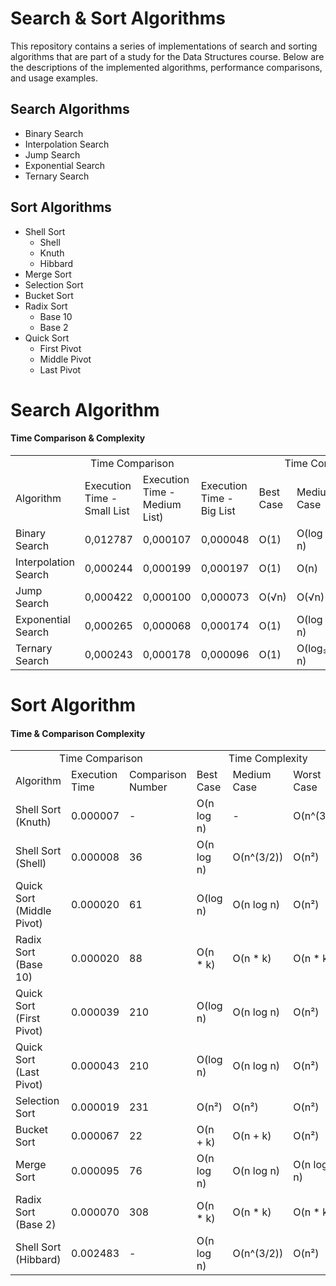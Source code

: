 # Search & Sort Algorithms

This repository contains a series of implementations of search and sorting algorithms that are part of a study for the Data Structures course. Below are the descriptions of the implemented algorithms, performance comparisons, and usage examples.

## Search Algorithms
- Binary Search
- Interpolation Search
- Jump Search
- Exponential Search
- Ternary Search

## Sort Algorithms

- Shell Sort
  - Shell
  - Knuth
  - Hibbard
- Merge Sort
- Selection Sort
- Bucket Sort
- Radix Sort
  - Base 10
  - Base 2
- Quick Sort
  - First Pivot
  - Middle Pivot
  - Last Pivot

# Search Algorithm

#### Time Comparison & Complexity

<table>
 <tr>
  <td colspan="4" style="text-align: center;">Time Comparison</td>
  <td colspan="3" style="text-align: center;">Time Complexity</td>
 </tr>
 <tr>
  <td>Algorithm</td>
  <td>Execution Time - Small List</td>
  <td>Execution Time - Medium List)</td>
  <td>Execution Time - Big List</td>
  <td>Best Case</td>
  <td>Medium Case</td>
  <td>Worst Case</td>
 </tr>
 <tr>
  <td>Binary Search</td>
  <td>0,012787</td>
  <td>0,000107</td>
  <td>0,000048</td>
  <td>O(1)</td>
  <td>O(log n)</td>
  <td>O(log n)</td>
 </tr>
 <tr>
  <td>Interpolation Search</td>
  <td>0,000244</td>
  <td>0,000199</td>
  <td>0,000197</td>
  <td>O(1)</td>
  <td>O(n)</td>
  <td>O(log(log n))</td>
 </tr>
 <tr>
  <td>Jump Search</td>
  <td>0,000422</td>
  <td>0,000100</td>
  <td>0,000073</td>
  <td>O(√n)</td>
  <td>O(√n)</td>
  <td>O(√n)</td>
 </tr>
 <tr>
  <td>Exponential Search</td>
  <td>0,000265</td>
  <td>0,000068</td>
  <td>0,000174</td>
  <td> O(1)</td>
  <td>O(log n)</td>
  <td>O(log n)</td>
 </tr>
 <tr>
  <td>Ternary Search</td>
  <td>0,000243</td>
  <td>0,000178</td>
  <td>0,000096</td>
  <td> O(1)</td>
  <td>O(log₃ n)</td>
  <td>O(log₃ n)</td>
 </tr>
</table>

# Sort Algorithm

#### Time & Comparison Complexity

<table>
 <tr>
  <td colspan="4" style="text-align: center;">Time Comparison</td>
  <td colspan="3" style="text-align: center;">Time Complexity</td>
 </tr>
 <tr>
  <td>Algorithm</td>
  <td>Execution Time</td>
  <td colspan="2">Comparison Number</td>
  <td>Best Case</td>
  <td>Medium Case</td>
  <td>Worst Case</td>
 </tr>
 <tr>
  <td>Shell Sort (Knuth)</td>
  <td>0.000007</td>
  <td colspan="2">-</td>
  <td>O(n log n)</td>
  <td>-</td>
  <td>O(n^(3/2)</td>
 </tr>
 <tr>
  <td>Shell Sort (Shell)</td>
  <td>0.000008</td>
  <td colspan="2">36</td>
  <td>O(n log n)</td>
  <td>O(n^(3/2))</td>
  <td>O(n²)</td>
 </tr>
 <tr>
  <td>Quick Sort (Middle Pivot)</td>
  <td>0.000020</td>
  <td colspan="2">61</td>
  <td>O(log n)</td>
  <td>O(n log n)</td>
  <td>O(n²)</td>
 </tr>
 <tr>
  <td>Radix Sort (Base 10)</td>
  <td>0.000020</td>
  <td colspan="2">88</td>
  <td>O(n * k)</td>
  <td>O(n * k)</td>
  <td>O(n * k)</td>
 </tr>
 <tr>
  <td>Quick Sort (First Pivot)</td>
  <td>0.000039</td>
  <td colspan="2">210</td>
  <td>O(log n)</td>
  <td>O(n log n)</td>
  <td>O(n²)</td>
 </tr>
 <tr>
  <td>Quick Sort (Last Pivot)</td>
  <td>0.000043</td>
  <td colspan="2">210</td>
  <td>O(log n)</td>
  <td>O(n log n)</td>
  <td>O(n²)</td>
 </tr>
 <tr>
  <td>Selection Sort</td>
  <td>0.000019</td>
  <td colspan="2">231</td>
  <td>O(n²)</td>
  <td>O(n²)</td>
  <td>O(n²)</td>
 </tr>
 <tr>
  <td>Bucket Sort</td>
  <td>0.000067</td>
  <td colspan="2">22</td>
  <td>O(n + k)</td>
  <td>O(n + k)</td>
  <td>O(n²)</td>
 </tr>
 <tr>
  <td>Merge Sort</td>
  <td>0.000095</td>
  <td colspan="2">76</td>
  <td>O(n log n)</td>
  <td>O(n log n)</td>
  <td>O(n log n)</td>
 </tr>
 <tr>
  <td>Radix Sort (Base 2)</td>
  <td>0.000070</td>
  <td colspan="2">308</td>
  <td>O(n * k)</td>
  <td>O(n * k)</td>
  <td>O(n * k)</td>
 </tr>
  <tr>
  <td>Shell Sort (Hibbard)</td>
  <td>0.002483</td>
  <td colspan="2">-</td>
  <td>O(n log n)</td>
  <td>O(n^(3/2))</td>
  <td>O(n²)</td>
 </tr>
</table>


